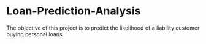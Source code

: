 # Loan-Prediction-Analysis
The objective of this project is to predict the likelihood of a liability customer buying personal loans.
